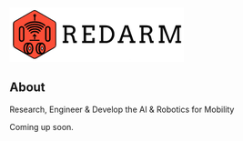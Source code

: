 
![Research, Engineer & Develop the AI & Robotics for Mobility](redarmlogo.png "REDARM")

## About 

Research, Engineer & Develop the AI & Robotics for Mobility

Coming up soon.
